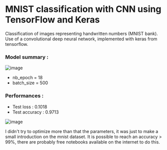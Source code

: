 # MNIST classification with CNN using TensorFlow and Keras

Classification of images representing handwritten numbers (MNIST bank). 
Use of a convolutional deep neural network, implemented with keras from tensorflow.


### Model summary :


  
  ![image](https://user-images.githubusercontent.com/80787460/156605578-5c1e9b54-f0f8-4ea5-82a3-5b16ce8120cb.png)
  

- nb_epoch = 18
- batch_size = 500

### Performances :

- Test loss     : 0.1018
- Test accuracy : 0.9713

![image](https://user-images.githubusercontent.com/80787460/156606326-88edc5e7-5256-4529-82a6-0d773d65cac9.png)


I didn't try to optimize more than that the parameters, it was just to make a small introduction on the mnist dataset. 
It is possible to reach an accuracy > 99%, there are probably free notebooks available on the internet to do this.
